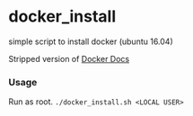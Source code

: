 # docker_install
simple script to install docker (ubuntu 16.04)

Stripped version of [Docker Docs](https://docs.docker.com/engine/installation/linux/ubuntulinux/)

### Usage

Run as root.
`./docker_install.sh <LOCAL USER>`
